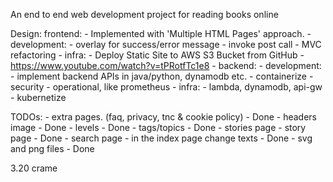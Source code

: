 An end to end web development project for reading books online

Design:
    frontend:
        - Implemented with 'Multiple HTML Pages' approach.
        - development: 
            - overlay for success/error message
            - invoke post call
            - MVC refactoring
        - infra: 
            - Deploy Static Site to AWS S3 Bucket from GitHub - https://www.youtube.com/watch?v=tPRotfTc1e8
            - 
    backend:
        - development:
            - implement backend APIs in java/python, dynamodb etc.
            - containerize
            - security
            - operational, like prometheus
        - infra:
            - lambda, dynamodb, api-gw
            - kubernetize


TODOs:
    - extra pages. (faq, privacy, tnc & cookie policy) - Done
    - headers image - Done
    - levels - Done
    - tags/topics - Done
    - stories page
    - story page - Done
    - search page
    - in the index page change texts - Done
    - svg and png files - Done

        



3.20 
crame
